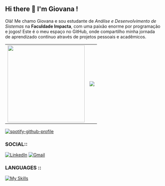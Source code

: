 ## Hi there 👋 I'm Giovana !

Olá! Me chamo Giovana e sou estudante de *Análise e Desenvolvimento de Sistemas* na **Faculdade Impacta**, com uma paixão enorme por programação e jogos!
Este é o meu espaço no GitHub, onde compartilho minha jornada de aprendizado contínuo através de projetos pessoais e acadêmicos.

<table>
  <tr>
    <td>
      <img src="https://giffiles.alphacoders.com/297/2970.gif" width="250"/>
    </td>
    <td>
      <img src="https://github-readme-stats.vercel.app/api?username=gilopesr&theme=transparent&bg_color=ffff&border_color=ff95bc&show_icons=true&icon_color=30A3DC&title_color=ff95bc&text_color=000" />
    </td>
  </tr>
</table>

[![spotify-github-profile](https://spotify-github-profile.kittinanx.com/api/view?uid=bp4a55facwn9lgfdxtcx71ahe&cover_image=true&theme=novatorem&show_offline=false&background_color=ededed&interchange=true&bar_color=deb5d1&bar_color_cover=false)](https://github.com/kittinan/spotify-github-profile)

### SOCIAL::
[![LinkedIn](https://img.shields.io/badge/LinkedIn-0077B5?style=for-the-badge&logo=linkedin&logoColor=white)](https://www.linkedin.com/in/giovana-lopes-ribeiro-4635912a8)
[![Gmail](https://img.shields.io/badge/Gmail-333333?style=for-the-badge&logo=gmail&logoColor=pink)](mailto:gilopes2005@gmail.com)

### LANGUAGES ::
[![My Skills](https://skillicons.dev/icons?i=py,js,html,css,kotlin,aws,docker,flask,git,postman,sqlite&theme=light)](https://skillicons.dev)
